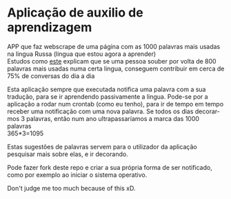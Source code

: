 # Aplicação de auxilio de aprendizagem

APP que faz webscrape de uma página com as 1000 palavras mais usadas na lingua Russa (lingua que estou agora a aprender)  
Estudos como <a href="https://www.bbc.com/news/world-44569277">este</a> explicam que se uma pessoa souber por volta de 800 palavras mais usadas numa certa lingua,
conseguem contribuir em cerca de 75% de conversas do dia a dia

Esta aplicação sempre que executada notifica uma palavra com a sua tradução, para se ir aprendendo passivamente a lingua. Pode-se por a aplicação a rodar num crontab (como eu tenho), para ir de tempo em tempo receber uma notificação com uma nova palavra.
Se todos os dias decorar-mos 3 palavras, então num ano ultrapassaríamos a marca das 1000 palavras  
365\*3=1095

Estas sugestões de palavras servem para o utilizador da aplicação pesquisar mais sobre elas, e ir decorando.

Pode fazer fork deste repo e criar a sua própria forma de ser notificado, como por exemplo ao iniciar o sistema operativo.

Don't judge me too much because of this xD.
